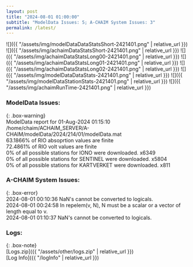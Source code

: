 ```yaml
---
layout: post
title: "2024-08-01 01:00:00"
subtitle: "ModelData Issues: 5; A-CHAIM System Issues: 3"
permalink: /latest/
---
```


![]({{ "/assets/img/modelDataDataStatsShort-2421401.png" | relative_url }})
![]({{ "/assets/img/achaimDataStatsShort-2421401.png" | relative_url }})
![]({{ "/assets/img/achaimDataStatsLong00-2421401.png" | relative_url }})
![]({{ "/assets/img/achaimDataStatsLong01-2421401.png" | relative_url }})
![]({{ "/assets/img/achaimDataStatsLong02-2421401.png" | relative_url }})
![]({{ "/assets/img/modelDataDataStats-2421401.png" | relative_url }})
![]({{ "/assets/img/modelDataStationStats-2421401.png" | relative_url }})
![]({{ "/assets/img/achaimRunTime-2421401.png" | relative_url }})


### ModelData Issues:  
  
{: .box-warning}  
 ModelData report for 01-Aug-2024 01:15:10   
 /home/chaim/ACHAIM_SERVER/A-CHAIM/modelData/2024/214/01/modelData.mat   
 63.1866% of RIO absoprtion values are finite   
 72.4861% of RIO volt values are finite   
 0% of all possible stations for IONO were downloaded. x6349   
 0% of all possible stations for SENTINEL were downloaded. x5804   
 0% of all possible stations for KARTVERKET were downloaded. x811   
  
### A-CHAIM System Issues:  
  
{: .box-error}  
2024-08-01 00:10:36 NaN's cannot be converted to logicals.  
2024-08-01 00:24:58 In repelem(v, N), N must be a scalar or a vector of length equal to v.  
2024-08-01 01:10:37 NaN's cannot be converted to logicals.  

### Logs:  
  
{: .box-note}  
[Logs.zip]({{ "/assets/other/logs.zip" | relative_url }})  
[Log Info]({{ "/logInfo" | relative_url }})  
